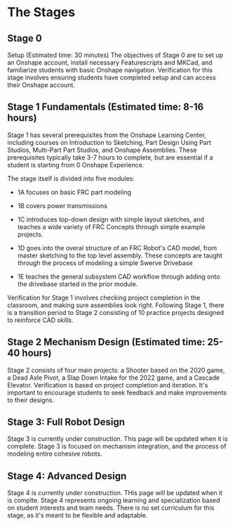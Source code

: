 # The Stages

## Stage 0
Setup (Estimated time: 30 minutes)
The objectives of Stage 0 are to set up an Onshape account, install necessary Featurescripts and MKCad, and familiarize students with basic Onshape navigation. Verification for this stage involves ensuring students have completed setup and can access their Onshape account.

## Stage 1 Fundamentals (Estimated time: 8-16 hours)
Stage 1 has several prerequisites from the Onshape Learning Center, including courses on Introduction to Sketching, Part Design Using Part Studios, Multi-Part Part Studios, and Onshape Assemblies. These prerequisites typically take 3-7 hours to complete, but are essential if a student is starting from 0 Onshape Experience.

The stage itself is divided into five modules:

- 1A focuses on basic FRC part modeling

- 1B covers power transmissions

- 1C introduces top-down design with simple layout sketches, and teaches a wide variety of FRC  Concepts through simple example projects.

- 1D goes into the overal structure of an FRC Robot's CAD model, from master sketching to the top     level assembly. These concepts are taught through the process of modeling a simple Swerve Drivebase

- 1E teaches the general subsystem CAD workflow through adding onto the drivebase started in the prior module.

Verification for Stage 1 involves checking project completion in the classroom, and making sure assemblies look right.
Following Stage 1, there is a transition period to Stage 2 consisting of 10 practice projects designed to reinforce CAD skills.

## Stage 2 Mechanism Design (Estimated time: 25-40 hours)
Stage 2 consists of four main projects: a Shooter based on the 2020 game, a Dead Axle Pivot, a Slap Down Intake for the 2022 game, and a Cascade Elevator. Verification is based on project completion and iteration. It's important to encourage students to seek feedback and make improvements to their designs.

## Stage 3: Full Robot Design
Stage 3 is currently under construction. This page will be updated when it is complete. Stage 3 is focused on mechanism integration, and the process of modeling entire cohesive robots.

## Stage 4: Advanced Design
Stage 4 is currently under construction. THis page will be updated when it is complte. Stage 4 represents ongoing learning and specialization based on student interests and team needs. There is no set curriculum for this stage, as it's meant to be flexible and adaptable.
